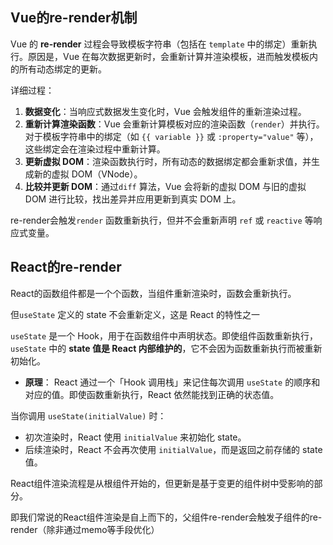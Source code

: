 ## Vue的re-render机制

Vue 的 **re-render** 过程会导致模板字符串（包括在 `template` 中的绑定）重新执行。原因是，Vue 在每次数据更新时，会重新计算并渲染模板，进而触发模板内的所有动态绑定的更新。

详细过程：

1. **数据变化**：当响应式数据发生变化时，Vue 会触发组件的重新渲染过程。
2. **重新计算渲染函数**：Vue 会重新计算模板对应的渲染函数（`render`）并执行。对于模板字符串中的绑定（如 `{{ variable }}` 或 `:property="value"` 等），这些绑定会在渲染过程中重新计算。
3. **更新虚拟 DOM**：渲染函数执行时，所有动态的数据绑定都会重新求值，并生成新的虚拟 DOM（VNode）。
4. **比较并更新 DOM**：通过`diff` 算法，Vue 会将新的虚拟 DOM 与旧的虚拟 DOM 进行比较，找出差异并应用更新到真实 DOM 上。



re-render会触发`render` 函数重新执行，但并不会重新声明 `ref` 或 `reactive` 等响应式变量。



## React的re-render

React的函数组件都是一个个函数，当组件重新渲染时，函数会重新执行。

但`useState` 定义的 state 不会重新定义，这是 React 的特性之一

`useState` 是一个 Hook，用于在函数组件中声明状态。即使组件函数重新执行，`useState` 中的 **state 值是 React 内部维护的**，它不会因为函数重新执行而被重新初始化。

- **原理**： React 通过一个「Hook 调用栈」来记住每次调用 `useState` 的顺序和对应的值。即使函数重新执行，React 依然能找到正确的状态值。

当你调用 `useState(initialValue)` 时：

- 初次渲染时，React 使用 `initialValue` 来初始化 state。
- 后续渲染时，React 不会再次使用 `initialValue`，而是返回之前存储的 state 值。



React组件渲染流程是从根组件开始的，但更新是基于变更的组件树中受影响的部分。

即我们常说的React组件渲染是自上而下的，父组件re-render会触发子组件的re-render（除非通过memo等手段优化）
